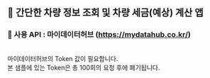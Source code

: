 ## :rainbow: 간단한 차량 정보 조회 및 차량 세금(예상) 계산 앱 

### :runner: 사용 API : 마이데이터허브 (https://mydatahub.co.kr/)
  ###### 
마이데이터허브의 Token 값이 필요합니다.  
본 샘플에 있는 Token은 총 100회의 요청 후에 폐기됩니다.
